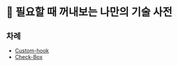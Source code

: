 # 📒 필요할 때 꺼내보는 나만의 기술 사전

## 차례

- [Custom-hook](https://github.com/Noah8922/MyDictionary/blob/master/Notes/custom-hook.md)
- [Check-Box](https://github.com/Noah8922/MyDictionary/blob/master/Notes/check-box.md)
